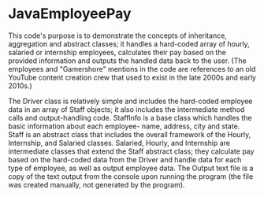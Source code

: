 # JavaEmployeePay
This code's purpose is to demonstrate the concepts of inheritance, aggregation and abstract classes; it handles a hard-coded array of hourly, salaried or internship employees, calculates their pay based on the provided information and outputs the handled data back to the user. (The employees and "Gamershore" mentions in the code are references to an old YouTube content creation crew that used to exist in the late 2000s and early 2010s.)

The Driver class is relatively simple and includes the hard-coded employee data in an array of Staff objects; it also includes the intermediate method calls and output-handling code.
StaffInfo is a base class which handles the basic information about each employee- name, address, city and state.
Staff is an abstract class that includes the overall framework of the Hourly, Internship, and Salaried classes.
Salaried, Hourly, and Internship are intermediate classes that extend the Staff abstract class; they calculate pay based on the hard-coded data from the Driver and handle data for each type of employee, as well as output employee data.
The Output text file is a copy of the text output from the console upon running the program (the file was created manually, not generated by the program).
